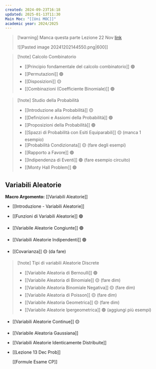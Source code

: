 ```yaml
---
created: 2024-09-23T16:18
updated: 2025-01-13T11:30
Main Moc: "[[Uni MOC]]"
academic year: 2024/2025
---
```

>[!warning] Manca questa parte
>Lezione 22 Nov [link](https://drive.google.com/drive/folders/10VKiGTtRtk1o3Y6BigF9bBqydGLgoJbM)
>
>![[Pasted image 20241202144550.png|600]]

>[!note] Calcolo Combinatorio
>- [[Principio fondamentale del calcolo combinatorio]] 🟢
>- [[Permutazioni]] 🟢
>- [[Disposizioni]] 🟡
>- [[Combinazioni (Coefficiente Binomiale)]] 🟢

>[!note] Studio della Probabilità
>- [[Introduzione alla Probabilità]] 🟡
>- [[Definizioni e Assiomi della Probabilità]] 🟢
>- [[Proposizioni della Probabilità]] 🟢
>- [[Spazzi di Probabilità con Esiti Equiparabili]] 🟡 (manca 1 esempio)
>- [[Probabilità Condizionata]] 🟡 (fare degli esempi)
>- [[Rapporto a Favore]] 🟢
>- [[Indipendenza di Eventi]] 🟢 (fare esempio circuito)
>- [[Monty Hall Problem]] 🟢

## Variabili Aleatorie
**Macro Argomento:** [[Variabili Aleatorie]]

- [[Introduzione - Variabili Aleatorie]]

- [[Funzioni di Variabili Aleatorie]] 🟢
- [[Variabile Aleatorie Congiunte]] 🟢
- [[Variabili Aleatorie Indipendenti]]  🟢
- [[Covarianza]] 🟡 (da fare)

>[!note] Tipi di variabili Aleatorie Discrete
>- [[Variabile Aleatoria di Bernoulli]] 🟢
>- [[Variabile Aleatoria di Binomiale]] 🟡 (fare dim)
>- [[Variabile Aleatoria Binomiale Negativa]] 🟡 (fare dim)
>- [[Variabile Aleatoria di Poisson]] 🟡 (fare dim)
>- [[Variabile Aleatoria Geometrica]] 🟡 (fare dim)
>- [[Variabile Aleatorie Ipergeometrica]] 🟢 (aggiungi più esempi)

- [[Variabili Aleatorie Continue]] 🟡
- [[Variabile Aleatoria Gaussiana]]
- [[Variabili Aleatorie Identicamente Distribuite]]

- [[Lezione 13 Dec Prob]]
  
  
  
  [[Formule Esame CP]]